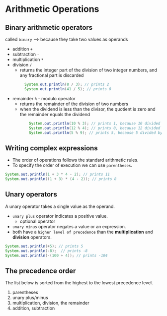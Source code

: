# Arithmetic Operations

## Binary arithmetic operators
called `binary` --> because they take two values as operands

* addition `+`
* subtraction `-`
* multiplication `*`
* division `/`
  * returns the integer part of the division of two integer numbers, and any fractional part is discarded
      ```java
        System.out.println(8 / 3); // prints 2
        System.out.println(41 / 5); // prints 8
      ```
* remainder `%` - modulo operator
  * returns the remainder of the division of two numbers
  * when the dividend is less than the divisor, the quotient is zero and the remainder equals the dividend
    ```java
        System.out.println(10 % 3); // prints 1, because 10 divided by 3 leaves a remainder of 1
        System.out.println(12 % 4); // prints 0, because 12 divided by 4 leaves no remainder
        System.out.println(5 % 9); // prints 5, because 5 divided by 9 leaves a remainder of 5
    ```


## Writing complex expressions

* The order of operations follows the standard arithmetic rules.
* To specify the order of execution we can use `parentheses`.

```java
System.out.println(1 + 3 * 4 - 2); // prints 11
System.out.println((1 + 3) * (4 - 2)); // prints 8
```

## Unary operators
A unary operator takes a single value as the operand.

* `unary plus` operator indicates a positive value. 
  * optional operator
* `unary minus` operator negates a value or an expression.
* both have a `higher level of precedence` than the **multiplication** and **division** operators.

```java
System.out.println(+5); // prints 5
System.out.println(-8);  // prints -8
System.out.println(-(100 + 4)); // prints -104
```

## The precedence order
The list below is sorted from the highest to the lowest precedence level.

1. parentheses
2. unary plus/minus
3. multiplication, division, the remainder
4. addition, subtraction
